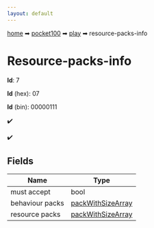 ```yaml
---
layout: default
---
```


[home](/) ➡ [pocket100](/protocol/pocket100) ➡ [play](/protocol/pocket100/play) ➡ resource-packs-info

# Resource-packs-info

**Id**: 7

**Id** (hex): 07

**Id** (bin): 00000111

✔️

✔️

## Fields

Name | Type
---|---
must accept | bool
behaviour packs | [packWithSizeArray](/protocol/pocket100/arrays)
resource packs | [packWithSizeArray](/protocol/pocket100/arrays)

